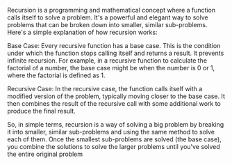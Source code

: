 Recursion is a programming and mathematical concept where a function calls itself to solve a problem. It's a powerful and elegant way to solve problems that can be broken down into smaller, similar sub-problems. Here's a simple explanation of how recursion works: 

Base Case:
Every recursive function has a base case. This is the condition under which the function stops calling itself and returns a result. It prevents infinite recursion. For example, in a recursive function to calculate the factorial of a number, the base case might be when the number is 0 or 1, where the factorial is defined as 1.

Recursive Case:
In the recursive case, the function calls itself with a modified version of the problem, typically moving closer to the base case. It then combines the result of the recursive call with some additional work to produce the final result.

So, in simple terms, recursion is a way of solving a big problem by breaking it into smaller, similar sub-problems and using the same method to solve each of them. Once the smallest sub-problems are solved (the base case), you combine the solutions to solve the larger problems until you've solved the entire original problem
